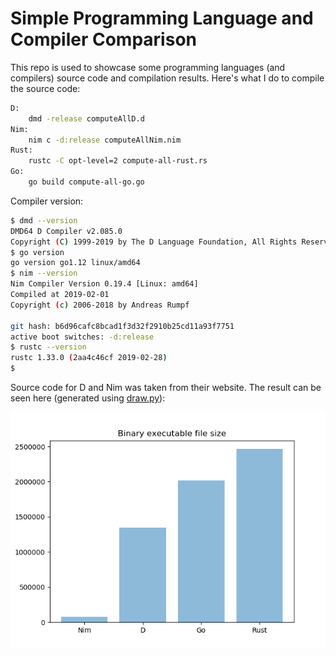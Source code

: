# Simple Programming Language and Compiler Comparison

This repo is used to showcase some programming languages (and compilers) source code and compilation results. Here's what I do to compile the source code:

```bash
D:
    dmd -release computeAllD.d
Nim:
    nim c -d:release computeAllNim.nim
Rust:
    rustc -C opt-level=2 compute-all-rust.rs
Go:
    go build compute-all-go.go
```

Compiler version:

```bash
$ dmd --version
DMD64 D Compiler v2.085.0
Copyright (C) 1999-2019 by The D Language Foundation, All Rights Reserved written by Walter Bright
$ go version
go version go1.12 linux/amd64
$ nim --version
Nim Compiler Version 0.19.4 [Linux: amd64]
Compiled at 2019-02-01
Copyright (c) 2006-2018 by Andreas Rumpf

git hash: b6d96cafc8bcad1f3d32f2910b25cd11a93f7751
active boot switches: -d:release
$ rustc --version
rustc 1.33.0 (2aa4c46cf 2019-02-28)
$
```

Source code for D and Nim was taken from their website. The result can be seen here (generated using [draw.py](draw.py)):

![Binary size result](compare-bin-size.png)


